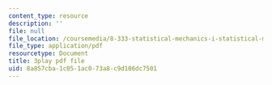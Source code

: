 ```yaml
---
content_type: resource
description: ''
file: null
file_location: /coursemedia/8-333-statistical-mechanics-i-statistical-mechanics-of-particles-fall-2013/8a857cba1c051ac073a8c9d106dc7501_l2Q31eoy_rY.pdf
file_type: application/pdf
resourcetype: Document
title: 3play pdf file
uid: 8a857cba-1c05-1ac0-73a8-c9d106dc7501
---
```

